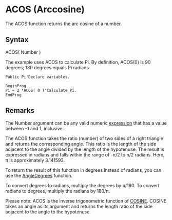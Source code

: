 # ACOS (Arccosine)

The ACOS function returns the arc cosine of a number.

## Syntax

ACOS( Number )

The example uses ACOS to calculate Pi. By definition, ACOS(0) is 90 degrees; 180 degrees equals Pi radians.

```
Public Pi'Declare variables.

BeginProg
Pi = 2 *ACOS( 0 )'Calculate Pi.
EndProg
```

## Remarks

The Number argument can be any valid numeric [expression](../terms/expression.md) that has a value between -1 and 1, inclusive.

The ACOS function takes the ratio (number) of two sides of a right triangle and returns the corresponding angle. This ratio is the length of the side adjacent to the angle divided by the length of the hypotenuse. The result is expressed in radians and falls within the range of -π/2 to π/2 radians. Here, π is approximately 3.141593.

To return the result of this function in degrees instead of radians, you can use the [AngleDegrees](angledegrees.md) function.

To convert degrees to radians, multiply the degrees by π/180. To convert radians to degrees, multiply the radians by 180/π.

Please note: ACOS is the inverse trigonometric function of [COSINE](cos.md). COSINE takes an angle as its argument and returns the length ratio of the side adjacent to the angle to the hypotenuse.
